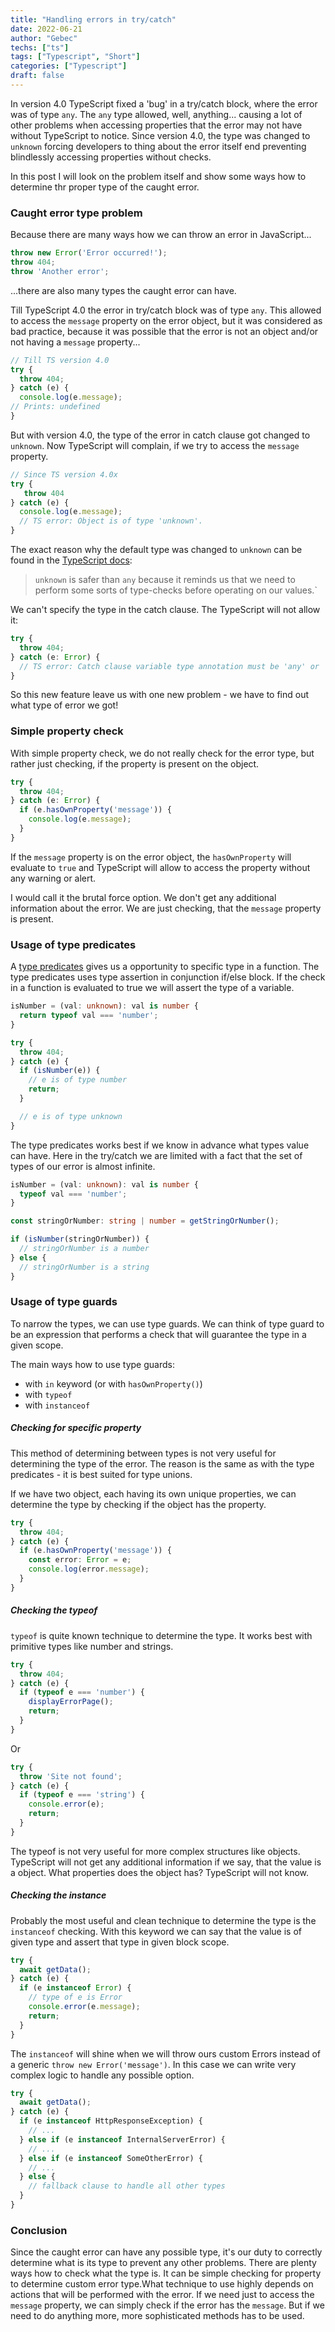 ```yaml
---
title: "Handling errors in try/catch"
date: 2022-06-21
author: "Gebec"
techs: ["ts"]
tags: ["Typescript", "Short"]
categories: ["Typescript"]
draft: false
---
```


In version 4.0 TypeScript fixed a 'bug' in a try/catch block, where the error was of type `any`. The `any` type allowed, well, anything... causing a lot of other problems when accessing properties that the error may not have without TypeScript to notice. Since version 4.0, the type was changed to `unknown` forcing developers to thing about the error itself end preventing blindlessly accessing properties without checks.

In this post I will look on the problem itself and show some ways how to determine thr proper type of the caught error.


### Caught error type problem
Because there are many ways how we can throw an error in JavaScript...
```ts
throw new Error('Error occurred!');
throw 404;
throw 'Another error';
```
...there are also many types the caught error can have.

Till TypeScript 4.0 the error in try/catch block was of type `any`. This allowed to access the `message` property on the error object, but it was considered as bad practice, because it was possible that the error is not an object and/or not having a `message` property...
```ts
// Till TS version 4.0
try {
  throw 404;
} catch (e) {
  console.log(e.message);
// Prints: undefined
}
```

But with version 4.0, the type of the error in catch clause got changed to `unknown`. Now TypeScript will complain, if we try to access the `message` property.
```ts
// Since TS version 4.0x
try {
   throw 404
} catch (e) {
  console.log(e.message);
  // TS error: Object is of type 'unknown'.
}
```

The exact reason why the default type was changed to `unknown` can be found in the [TypeScript docs](https://www.typescriptlang.org/docs/handbook/release-notes/typescript-4-0.html#unknown-on-catch-clause-bindings):
> `unknown` is safer than `any` because it reminds us that we need to perform some sorts of type-checks before operating on our values.`

We can't specify the type in the catch clause. The TypeScript will not allow it:
```ts
try {
  throw 404;
} catch (e: Error) {
  // TS error: Catch clause variable type annotation must be 'any' or 'unknown' if specified.
}
```

So this new feature leave us with one new problem - we have to find out what type of error we got!

### Simple property check
With simple property check, we do not really check for the error type, but rather just checking, if the property is present on the object.

```ts
try {
  throw 404;
} catch (e: Error) {
  if (e.hasOwnProperty('message')) {
    console.log(e.message);
  }
}
```
If the `message` property is on the error object, the `hasOwnProperty` will evaluate to `true` and TypeScript will allow to access the property without any warning or alert.

I would call it the brutal force option. We don't get any additional information about the error. We are just checking, that the `message` property is present.

### Usage of type predicates
A [type predicates](https://www.typescriptlang.org/docs/handbook/2/narrowing.html#using-type-predicates) gives us a opportunity to specific type in a function. The type predicates uses type assertion in conjunction if/else block. If the check in a function is evaluated to true we will assert the type of a variable.
```ts
isNumber = (val: unknown): val is number {
  return typeof val === 'number';
}

try {
  throw 404;
} catch (e) {
  if (isNumber(e)) {
    // e is of type number
    return;
  }

  // e is of type unknown
}
```

The type predicates works best if we know in advance what types value can have. Here in the try/catch we are limited with a fact that the set of types of our error is almost infinite.
```ts
isNumber = (val: unknown): val is number {
  typeof val === 'number';
}

const stringOrNumber: string | number = getStringOrNumber();

if (isNumber(stringOrNumber)) {
  // stringOrNumber is a number
} else {
  // stringOrNumber is a string
}
```

### Usage of type guards
To narrow the types, we can use type guards. We can think of type guard to be an expression that performs a check that will guarantee the type in a given scope.

The main ways how to use type guards:
- with `in` keyword (or with `hasOwnProperty()`)
- with `typeof`
- with `instanceof`

##### Checking for specific property
This method of determining between types is not very useful for determining the type of the error. The reason is the same as with the type predicates - it is best suited for type unions.

If we have two object, each having its own unique properties, we can determine the type by checking if the object has the property.
```ts
try {
  throw 404;
} catch (e) {
  if (e.hasOwnProperty('message')) {
    const error: Error = e;
    console.log(error.message);
  }
}
```

##### Checking the typeof
`typeof` is quite known technique to determine the type. It works best with primitive types like number and strings.
```ts
try {
  throw 404;
} catch (e) {
  if (typeof e === 'number') {
    displayErrorPage();
    return;
  }
}
```

Or
```ts
try {
  throw 'Site not found';
} catch (e) {
  if (typeof e === 'string') {
    console.error(e);
    return;
  }
}
```

The typeof is not very useful for more complex structures like objects. TypeScript will not get any additional information if we say, that the value is a object. What properties does the object has? TypeScript will not know.

##### Checking the instance
Probably the most useful and clean technique to determine the type is the `instanceof` checking. With this keyword we can say that the value is of given type and assert that type in given block scope.

```ts
try {
  await getData();
} catch (e) {
  if (e instanceof Error) {
    // type of e is Error
    console.error(e.message);
    return;
  }
}
```
The `instanceof` will shine when we will throw ours custom Errors instead of a generic `throw new Error('message')`. In this case we can write very complex logic to handle any possible option.
```ts
try {
  await getData();
} catch (e) {
  if (e instanceof HttpResponseException) {
    // ...
  } else if (e instanceof InternalServerError) {
    // ...
  } else if (e instanceof SomeOtherError) {
    // ...
  } else {
    // fallback clause to handle all other types
  }
}
```

### Conclusion
Since the caught error can have any possible type, it's our duty to correctly determine what is its type to prevent any other problems. There are plenty ways how to check what the type is. It can be simple checking for property to determine custom error type.What technique to use highly depends on actions that will be performed with the error. If we need just to access the `message` property, we can simply check if the error has the `message`. But if we need to do anything more, more sophisticated methods has to be used.
